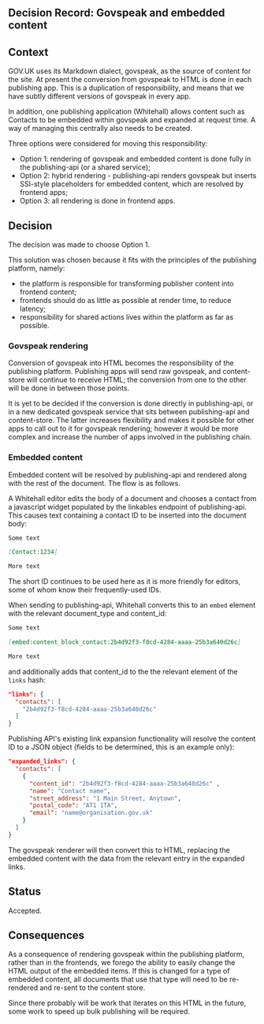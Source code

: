 ## Decision Record: Govspeak and embedded content

## Context

GOV.UK uses its Markdown dialect, govspeak, as the source of content for the
site. At present the conversion from govspeak to HTML is done in each publishing
app. This is a duplication of responsibility, and means that we have subtly
different versions of govspeak in every app.

In addition, one publishing application (Whitehall) allows content such as 
Contacts to be embedded within govspeak and expanded at request time. A
way of managing this centrally also needs to be created.

Three options were considered for moving this responsibility:

* Option 1: rendering of govspeak and embedded content is done fully in the
publishing-api (or a shared service);
* Option 2: hybrid rendering - publishing-api renders govspeak but inserts
SSI-style placeholders for embedded content, which are resolved by frontend
apps;
* Option 3: all rendering is done in frontend apps.


## Decision

The decision was made to choose Option 1.

This solution was chosen because it fits with the principles of the publishing
platform, namely:

 * the platform is responsible for transforming publisher content into frontend
   content;
 * frontends should do as little as possible at render time, to reduce latency;
 * responsibility for shared actions lives within the platform as far as
   possible.

### Govspeak rendering

Conversion of govspeak into HTML becomes the responsibility of the publishing
platform. Publishing apps will send raw govspeak, and content-store will
continue to receive HTML; the conversion from one to the other will be done in
between those points.

It is yet to be decided if the conversion is done directly in publishing-api,
or in a new dedicated govspeak service that sits between publishing-api and
content-store. The latter increases flexibility and makes it possible for other
apps to call out to it for govspeak rendering; however it would be more complex
and increase the number of apps involved in the publishing chain.


### Embedded content

Embedded content will be resolved by publishing-api and rendered along with the
rest of the document. The flow is as follows.

A Whitehall editor edits the body of a document and chooses a contact from a
javascript widget populated by the linkables endpoint of publishing-api. This
causes text containing a contact ID to be inserted into the document body:

```markdown
Some text

[Contact:1234]

More text
```

The short ID continues to be used here as it is more friendly for editors,
some of whom know their frequently-used IDs.

When sending to publishing-api, Whitehall converts this to an `embed` element
with the relevant document_type and content_id:

```markdown
Some text

[embed:content_block_contact:2b4d92f3-f8cd-4284-aaaa-25b3a640d26c]

More text
```

and additionally adds that content_id to the the relevant element of the
`links` hash:

```json
"links": {
  "contacts": [
    "2b4d92f3-f8cd-4284-aaaa-25b3a640d26c"
  ]
}
```

Publishing API's existing link expansion functionality will resolve the content
ID to a JSON object (fields to be determined, this is an example only):

```json
"expanded_links": {
  "contacts": [
    {
      "content_id": "2b4d92f3-f8cd-4284-aaaa-25b3a640d26c" ,
      "name": "Contact name",
      "street_address": "1 Main Street, Anytown",
      "postal_code": "AT1 1TA",
      "email": "name@organisation.gov.uk"
    }
  ]
}
```

The govspeak renderer will then convert this to HTML, replacing the embedded
content with the data from the relevant entry in the expanded links.

## Status

Accepted.

## Consequences

As a consequence of rendering govspeak within the publishing platform, rather
than in the frontends, we forego the ability to easily change the HTML output
of the embedded items. If this is changed for a type of embedded content, all
documents that use that type will need to be re-rendered and re-sent to the
content store.

Since there probably will be work that iterates on this HTML in the future,
some work to speed up bulk publishing will be required.

